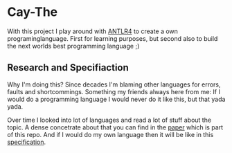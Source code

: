 # Cay-The

With  this  project  I  play  around   with  [ANTLR4][antlr]  to  create  a  own
programinglanguage. First  for learning purposes,  but second also to  build the
next worlds best programming language ;)

## Research and Specifiaction

Why  I'm doing  this?  Since decades  I'm blaming  other  languages for  errors,
faults and shortcommings.  Something my friends always here from  me: If I would
do a programming language I would never do it like this, but that yada yada.

Over time  I looked  into lot of  languages and  read a lot  of stuff  about the
topic. A dense  concetrate about that you can find  in the [paper][perfetc-lang]
which is part  of this repo. And if I  would do my own language then  it will be
like in this [specification][langspec].

[antlr]:        http://www.antlr.org/
[langspec]:      https://ci.weltraumschaf.de/job/cay-the/lastSuccessfulBuild/artifact/target/latex/output/language_specification.pdf
[perfetc-lang]: https://ci.weltraumschaf.de/job/cay-the/lastSuccessfulBuild/artifact/target/latex/output/the_perfect_language.pdf